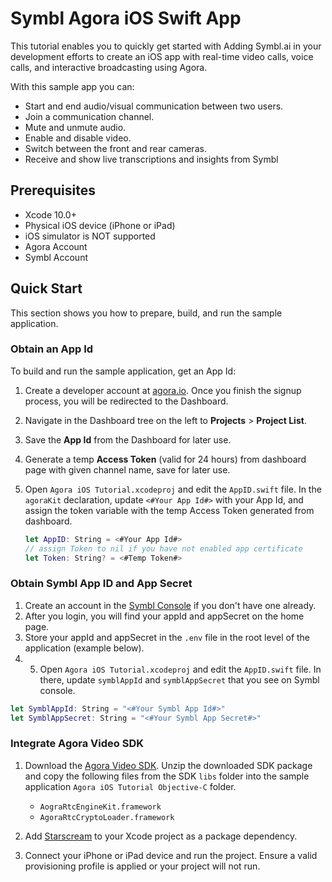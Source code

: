 # Symbl Agora iOS Swift App

This tutorial enables you to quickly get started with Adding Symbl.ai in your development efforts to create an iOS app with real-time video calls, voice calls, and interactive broadcasting using Agora.  

With this sample app you can:

- Start and end audio/visual communication between two users.
- Join a communication channel.
- Mute and unmute audio.
- Enable and disable video.
- Switch between the front and rear cameras.
- Receive and show live transcriptions and insights from Symbl

## Prerequisites

- Xcode 10.0+
- Physical iOS device (iPhone or iPad)
- iOS simulator is NOT supported
- Agora Account
- Symbl Account

## Quick Start

This section shows you how to prepare, build, and run the sample application.

### Obtain an App Id

To build and run the sample application, get an App Id:

1. Create a developer account at [agora.io](https://dashboard.agora.io/signin/). Once you finish the signup process, you will be redirected to the Dashboard.
2. Navigate in the Dashboard tree on the left to **Projects** > **Project List**.
3. Save the **App Id** from the Dashboard for later use.
4. Generate a temp **Access Token** (valid for 24 hours) from dashboard page with given channel name, save for later use.

5. Open `Agora iOS Tutorial.xcodeproj` and edit the `AppID.swift` file. In the `agoraKit` declaration, update `<#Your App Id#>` with your App Id, and assign the token variable with the temp Access Token generated from dashboard.

    ```Swift
    let AppID: String = <#Your App Id#>
    // assign Token to nil if you have not enabled app certificate
    let Token: String? = <#Temp Token#>
    ```
### Obtain Symbl App ID and App Secret

1. Create an account in the [Symbl Console](https://platform.symbl.ai) if you don't have one already.
2. After you login, you will find your appId and appSecret on the home page.
3. Store your appId and appSecret in the `.env` file in the root level of the application (example below).
4. 5. Open `Agora iOS Tutorial.xcodeproj` and edit the `AppID.swift` file. In there, update `symblAppId` and `symblAppSecret` that you see on Symbl console.
   
```Swift
let SymblAppId: String = "<#Your Symbl App Id#>"
let SymblAppSecret: String = "<#Your Symbl App Secret#>"
```
### Integrate Agora Video SDK 
1. Download the [Agora Video SDK](https://www.agora.io/en/download/). Unzip the downloaded SDK package and copy the following files from the SDK `libs` folder into the sample application `Agora iOS Tutorial Objective-C` folder.
   - `AograRtcEngineKit.framework`
   - `AgoraRtcCryptoLoader.framework`

2. Add [Starscream](https://github.com/daltoniam/Starscream) to your Xcode project as a package dependency.  
  
3. Connect your iPhone or iPad device and run the project. Ensure a valid provisioning profile is applied or your project will not run.

